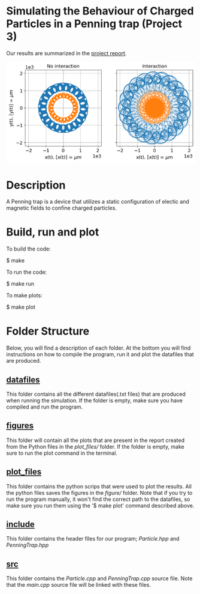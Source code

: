 # Simulating the Behaviour of Charged Particles in a Penning trap (Project 3)
Our results are summarized in the [project report](report_project3.pdf).

![Penning trap simulation in spacial plane](https://github.com/cecilmkl/comp_phys/blob/main/project3/figures/xy_1000.png)

# Description
A Penning trap is a device that utilizes a static configuration of electic and magnetic fields to confine charged particles.

# Build, run and plot
To build the code:

$ make

To run the code:

$ make run

To make plots:

$ make plot



# Folder Structure
Below, you will find a description of each folder. At the bottom you will find instructions on how to compile the program, run it and plot the datafiles that are produced.

## [datafiles](datafiles/)
  This folder contains all the different datafiles(.txt files) that are produced when running the simulation. If the folder is empty, make sure you have compiled and run the program.

## [figures](figures/)
  This folder will contain all the plots that are present in the report created from the Python files in the *plot_files/* folder. If the folder is empty, make sure to run the plot command in the terminal.

## [plot_files](plot_files/)
  This folder contains the python scrips that were used to plot the results. All the python files saves the figures in the *figure/* folder. Note that if you try to run the program manually, it won't find the correct path to the datafiles, so make sure you run them using the '$ make plot' command described above.

## [include](include/)
  This folder contains the header files for our program; *Particle.hpp* and *PenningTrap.hpp*

## [src](src/)
  This folder contains the *Particle.cpp* and *PenningTrap.cpp* source file. Note that the *main.cpp* source file will be linked with these files.
